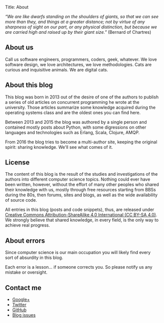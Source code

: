 Title: About

_“We are like dwarfs standing on the shoulders of giants, so that we can see more than they, and things at a greater distance; not by virtue of any sharpness of sight on our part, or any physical distinction, but because we are carried high and raised up by their giant size.”_ (Bernard of Chartres)

## About us

Call us software engineers, programmers, coders, geek, whatever.
We love software design, we love architectures, we love methodologies.
Cats are curious and inquisitive animals. We are digital cats.

## About this blog

This blog was born in 2013 out of the desire of one of the authors to publish a series of old articles on concurrent programming he wrote at the university. Those articles summarize some knowledge acquired during the operating systems class and are the oldest ones you can find here.

Between 2013 and 2015 the blog was authored by a single person and contained mostly posts about Python, with some digressions on other languages and technologies such as Erlang, Scala, Clojure, AMQP. 

From 2016 the blog tries to become a multi-author site, keeping the original spirit: sharing knowledge. We'll see what comes of it.

## License

The content of this blog is the result of the studies and investigations of the authors into different computer science topics. Nothing could ever have been written, however, without the effort of many other peoples who shared their knowledge with us, mostly through free resources starting from BBSs during the 80s, then forums, sites and blogs, as well as the wide availability of source code.

All entries in this blog (posts and code snippets), thus, are released under [Creative Commons Attribution-ShareAlike 4.0 International (CC BY-SA 4.0)](http://creativecommons.org/licenses/by-sa/4.0/). We strongly believe that shared knowledge, in every field, is the only way to achieve real progress.

## About errors

Since computer science is our main occupation you will likely find every sort of absurdity in this blog.

Each error is a lesson... if someone corrects you. So please notify us any mistake or oversight.

## Contact me

* <a href="https://plus.google.com/111444750762335924049" rel="me">Google+</a>
* [Twitter](https://twitter.com/thedigicat)
* [GitHub](https://github.com/TheDigitalCatOnline)
* [Blog issues](https://github.com/TheDigitalCatOnline/thedigitalcatonline.github.com/issues)
